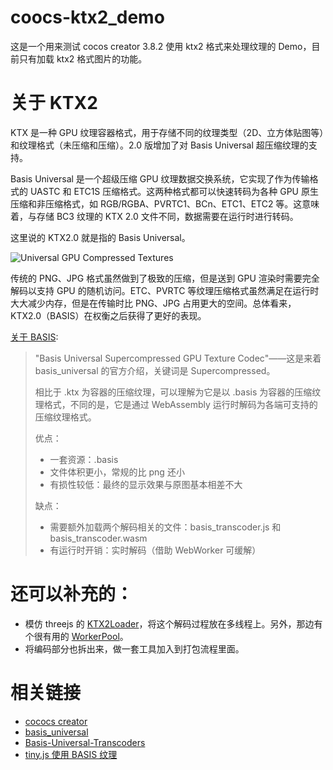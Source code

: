 # coocs-ktx2_demo

这是一个用来测试 cocos creator 3.8.2 使用 ktx2 格式来处理纹理的 Demo，目前只有加载 ktx2 格式图片的功能。

# 关于 KTX2

KTX 是一种 GPU 纹理容器格式，用于存储不同的纹理类型（2D、立方体贴图等）和纹理格式（未压缩和压缩）。2.0 版增加了对 Basis Universal 超压缩纹理的支持。

Basis Universal 是一个超级压缩 GPU 纹理数据交换系统，它实现了作为传输格式的 UASTC 和 ETC1S 压缩格式。这两种格式都可以快速转码为各种 GPU 原生压缩和非压缩格式，如 RGB/RGBA、PVRTC1、BCn、ETC1、ETC2 等。这意味着，与存储 BC3 纹理的 KTX 2.0 文件不同，数据需要在运行时进行转码。

这里说的 KTX2.0 就是指的 Basis Universal。

![Universal GPU Compressed Textures](https://docs.vulkan.org/samples/latest/_images/samples/performance/texture_compression_basisu/images/2021-ktx-universal-gpu-compressed-textures.png)

传统的 PNG、JPG 格式虽然做到了极致的压缩，但是送到 GPU 渲染时需要完全解码以支持 GPU 的随机访问。ETC、PVRTC 等纹理压缩格式虽然满足在运行时大大减少内存，但是在传输时比 PNG、JPG 占用更大的空间。总体看来，KTX2.0（BASIS）在权衡之后获得了更好的表现。

[关于 BASIS](http://tinyjs.net/guide/advanced-texture-basistexture.html):

> "Basis Universal Supercompressed GPU Texture Codec"——这是来着 basis_universal 的官方介绍，关键词是 Supercompressed。
>
> 相比于 .ktx 为容器的压缩纹理，可以理解为它是以 .basis 为容器的压缩纹理格式，不同的是，它是通过 WebAssembly 运行时解码为各端可支持的压缩纹理格式。
>
> 优点：
>
> -   一套资源：.basis
> -   文件体积更小，常规的比 png 还小
> -   有损性较低：最终的显示效果与原图基本相差不大
>
> 缺点：
>
> -   需要额外加载两个解码相关的文件：basis_transcoder.js 和 basis_transcoder.wasm
> -   有运行时开销：实时解码（借助 WebWorker 可缓解）

# 还可以补充的：

-   模仿 threejs 的 [KTX2Loader](https://github.com/mrdoob/three.js/blob/master/examples/jsm/loaders/KTX2Loader.js)，将这个解码过程放在多线程上。另外，那边有个很有用的 [WorkerPool](https://github.com/mrdoob/three.js/blob/master/examples/jsm/utils/WorkerPool.js)。
-   将编码部分也拆出来，做一套工具加入到打包流程里面。

# 相关链接

-   [cococs creator](https://docs.cocos.com/)
-   [basis_universal](https://github.com/BinomialLLC/basis_universal)
-   [Basis-Universal-Transcoders](https://github.com/KhronosGroup/Basis-Universal-Transcoders)
-   [tiny.js 使用 BASIS 纹理](http://tinyjs.net/guide/advanced-texture-basistexture.html)
